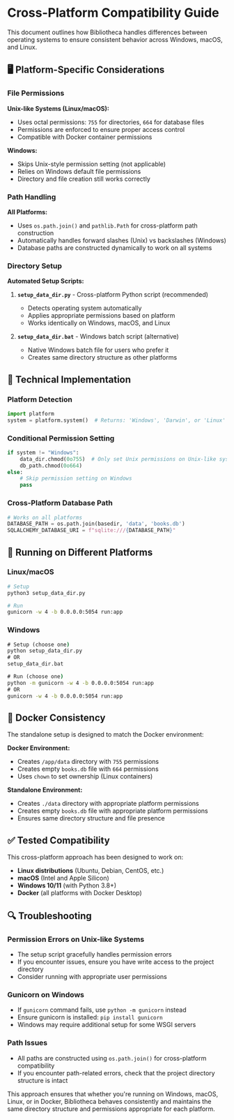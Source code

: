 # Cross-Platform Compatibility Guide

This document outlines how Bibliotheca handles differences between operating systems to ensure consistent behavior across Windows, macOS, and Linux.

## 🖥️ Platform-Specific Considerations

### **File Permissions**

**Unix-like Systems (Linux/macOS):**
- Uses octal permissions: `755` for directories, `664` for database files
- Permissions are enforced to ensure proper access control
- Compatible with Docker container permissions

**Windows:**
- Skips Unix-style permission setting (not applicable)
- Relies on Windows default file permissions
- Directory and file creation still works correctly

### **Path Handling**

**All Platforms:**
- Uses `os.path.join()` and `pathlib.Path` for cross-platform path construction
- Automatically handles forward slashes (Unix) vs backslashes (Windows)
- Database paths are constructed dynamically to work on all systems

### **Directory Setup**

**Automated Setup Scripts:**

1. **`setup_data_dir.py`** - Cross-platform Python script (recommended)
   - Detects operating system automatically
   - Applies appropriate permissions based on platform
   - Works identically on Windows, macOS, and Linux

2. **`setup_data_dir.bat`** - Windows batch script (alternative)
   - Native Windows batch file for users who prefer it
   - Creates same directory structure as other platforms

## 🔧 Technical Implementation

### **Platform Detection**
```python
import platform
system = platform.system()  # Returns: 'Windows', 'Darwin', or 'Linux'
```

### **Conditional Permission Setting**
```python
if system != "Windows":
    data_dir.chmod(0o755)  # Only set Unix permissions on Unix-like systems
    db_path.chmod(0o664)
else:
    # Skip permission setting on Windows
    pass
```

### **Cross-Platform Database Path**
```python
# Works on all platforms
DATABASE_PATH = os.path.join(basedir, 'data', 'books.db')
SQLALCHEMY_DATABASE_URI = f"sqlite:///{DATABASE_PATH}"
```

## 🚀 Running on Different Platforms

### **Linux/macOS**
```bash
# Setup
python3 setup_data_dir.py

# Run
gunicorn -w 4 -b 0.0.0.0:5054 run:app
```

### **Windows**
```cmd
# Setup (choose one)
python setup_data_dir.py
# OR
setup_data_dir.bat

# Run (choose one)
python -m gunicorn -w 4 -b 0.0.0.0:5054 run:app
# OR
gunicorn -w 4 -b 0.0.0.0:5054 run:app
```

## 🐳 Docker Consistency

The standalone setup is designed to match the Docker environment:

**Docker Environment:**
- Creates `/app/data` directory with `755` permissions
- Creates empty `books.db` file with `664` permissions
- Uses `chown` to set ownership (Linux containers)

**Standalone Environment:**
- Creates `./data` directory with appropriate platform permissions
- Creates empty `books.db` file with appropriate platform permissions
- Ensures same directory structure and file presence

## ✅ Tested Compatibility

This cross-platform approach has been designed to work on:

- **Linux distributions** (Ubuntu, Debian, CentOS, etc.)
- **macOS** (Intel and Apple Silicon)
- **Windows 10/11** (with Python 3.8+)
- **Docker** (all platforms with Docker Desktop)

## 🔍 Troubleshooting

### **Permission Errors on Unix-like Systems**
- The setup script gracefully handles permission errors
- If you encounter issues, ensure you have write access to the project directory
- Consider running with appropriate user permissions

### **Gunicorn on Windows**
- If `gunicorn` command fails, use `python -m gunicorn` instead
- Ensure gunicorn is installed: `pip install gunicorn`
- Windows may require additional setup for some WSGI servers

### **Path Issues**
- All paths are constructed using `os.path.join()` for cross-platform compatibility
- If you encounter path-related errors, check that the project directory structure is intact

This approach ensures that whether you're running on Windows, macOS, Linux, or in Docker, Bibliotheca behaves consistently and maintains the same directory structure and permissions appropriate for each platform.
